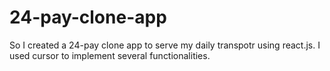 # 24-pay-clone-app
So I created a 24-pay clone app to serve my daily transpotr using react.js.
I used cursor to implement several functionalities.
